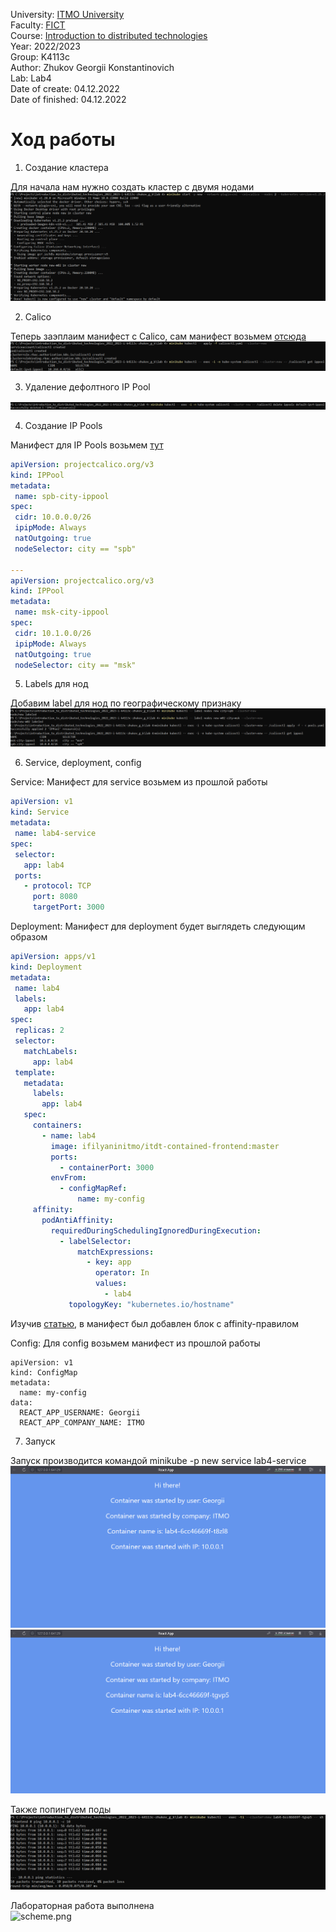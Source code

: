 University: [ITMO University](https://itmo.ru/ru/)  
Faculty: [FICT](https://fict.itmo.ru)  
Course: [Introduction to distributed technologies](https://github.com/itmo-ict-faculty/introduction-to-distributed-technologies)  
Year: 2022/2023  
Group: K4113c  
Author: Zhukov Georgii Konstantinovich   
Lab: Lab4      
Date of create: 04.12.2022  
Date of finished: 04.12.2022  

# Ход работы
1) Создание кластера  

Для начала нам нужно создать кластер с двумя нодами
![start.png](screenshots/start.png)  

2) Calico  

Теперь заэплаим манифест с Calico, сам манифест возьмем [отсюда](https://raw.githubusercontent.com/projectcalico/calico/v3.24.5/manifests/calicoctl.yaml)  
![calicoctl.png](screenshots/calicoctl.png)  

3) Удаление дефолтного IP Pool  

![delete-ip.png](screenshots/delete-ip.png)  

4) Создание IP Pools  

Манифест для IP Pools возьмем [тут](https://projectcalico.docs.tigera.io/reference/resources/ippool)  
 ```yaml
apiVersion: projectcalico.org/v3
kind: IPPool
metadata:
  name: spb-city-ippool
spec:
  cidr: 10.0.0.0/26
  ipipMode: Always
  natOutgoing: true
  nodeSelector: city == "spb"

---
apiVersion: projectcalico.org/v3
kind: IPPool
metadata:
  name: msk-city-ippool
spec:
  cidr: 10.1.0.0/26
  ipipMode: Always
  natOutgoing: true
  nodeSelector: city == "msk"
```  

5) Labels для нод  

Добавим label для нод по географическому признаку  
![add-new-city.png](screenshots/add-new-city.png)  

6) Service, deployment, config  

Service: Манифест для service возьмем из прошлой работы  
 ```yaml
apiVersion: v1
kind: Service
metadata:
  name: lab4-service
spec:
  selector:
    app: lab4
  ports:
    - protocol: TCP
      port: 8080
      targetPort: 3000
```  
Deployment: Манифест для deployment будет выглядеть следующим образом  
 ```yaml
apiVersion: apps/v1
kind: Deployment
metadata:
  name: lab4
  labels:
    app: lab4
spec:
  replicas: 2
  selector:
    matchLabels:
      app: lab4
  template:
    metadata:
      labels:
        app: lab4
    spec:
      containers:
        - name: lab4
          image: ifilyaninitmo/itdt-contained-frontend:master
          ports:
            - containerPort: 3000
          envFrom:
            - configMapRef:
                name: my-config
      affinity:
        podAntiAffinity:
          requiredDuringSchedulingIgnoredDuringExecution:
            - labelSelector:
                matchExpressions:
                  - key: app
                    operator: In
                    values:
                      - lab4
              topologyKey: "kubernetes.io/hostname"
```  
Изучив [статью](https://habr.com/ru/company/otus/blog/576944/), в манифест был добавлен блок с affinity-правилом  

Config: Для config возьмем манифест из прошлой работы  
```
apiVersion: v1
kind: ConfigMap
metadata:
  name: my-config
data:
  REACT_APP_USERNAME: Georgii
  REACT_APP_COMPANY_NAME: ITMO
  ```  
  
7) Запуск  

Запуск производится командой minikube -p new service lab4-service 
![pod1.png](screenshots/pod1.png)  
![pod2.png](screenshots/pod2.png)  

Также попингуем поды  
![ping.png](screenshots/ping.png)  

Лабораторная работа выполнена  
![scheme.png](screenshots/schemes.png)  
